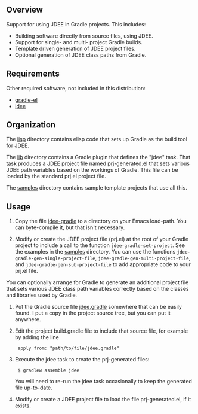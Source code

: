 ## Overview

Support for using JDEE in Gradle projects.
This includes:

  * Building software directly from source files, using JDEE.
  * Support for single- and multi- project Gradle builds.
  * Template driven generation of JDEE project files.
  * Optional generation of JDEE class paths from Gradle.


## Requirements

Other required software, not included in this distribution:

  * [gradle-el](https://github.com/vhallac/gradle-el)
  * [jdee](https://github.com/jdee-emacs/jdee)


## Organization

The [lisp](lisp) directory contains elisp code that sets up Gradle as the build tool for JDEE.

The [lib](lib) directory contains a Gradle plugin that defines the "jdee" task.
That task produces a JDEE project file named prj-generated.el that
sets various JDEE path variables based on the workings of Gradle.
This file can be loaded by the standard prj.el project file.

The [samples](samples) directory contains sample template projects that use all this.


## Usage

1. Copy the file [jdee-gradle](lisp/jdee-gradle.el) to a directory on your Emacs load-path.
   You can byte-compile it, but that isn't necessary.

1. Modify or create the JDEE project file (prj.el) at the root of your Gradle project
   to include a call to the function `jdee-gradle-set-project`.
   See the examples in the [samples](samples) directory.
   You can use the functions `jdee-gradle-gen-single-project-file`, `jdee-gradle-gen-multi-project-file`,
   and `jdee-gradle-gen-sub-project-file` to add appropriate code to your prj.el file.

You can optionally arrange for Gradle to generate an additional project file that sets various JDEE
class path variables correctly based on the classes and libraries used by Gradle.

1. Put the Gradle source file [jdee.gradle](lib/jdee.gradle) somewhere that can be easily found.
   I put a copy in the project source tree, but you can put it anywhere.

1. Edit the project build.gradle file to include that source file, for example by adding the line

        apply from: "path/to/file/jdee.gradle"

1. Execute the jdee task to create the prj-generated files:

        $ gradlew assemble jdee

   You will need to re-run the jdee task occasionally to keep the generated file up-to-date.

1. Modify or create a JDEE project file to load the file prj-generated.el, if it exists.

